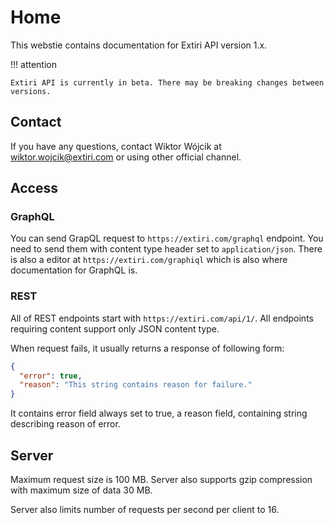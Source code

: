 # Home

This webstie contains documentation for Extiri API version 1.x.

!!! attention

    Extiri API is currently in beta. There may be breaking changes between versions.

## Contact

If you have any questions, contact Wiktor Wójcik at wiktor.wojcik@extiri.com or using other official channel.

## Access
### GraphQL
You can send GrapQL request to `https://extiri.com/graphql` endpoint. You need to send them with content type header set to `application/json`. There is also a editor at
`https://extiri.com/graphiql` which is also where documentation for GraphQL is.
### REST
All of REST endpoints start with `https://extiri.com/api/1/`. All endpoints requiring content support only JSON content type.

When request fails, it usually returns a response of following form:
``` json
{
  "error": true,
  "reason": "This string contains reason for failure."
}
```
It contains error field always set to true, a reason field, containing string describing reason of error.

## Server
Maximum request size is 100 MB. Server also supports gzip compression with maximum size of data 30 MB.

Server also limits number of requests per second per client to 16.